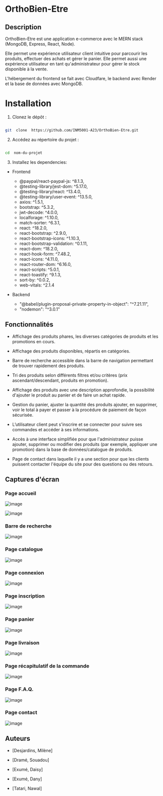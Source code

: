 
# OrthoBien-Etre

  

## Description

  

OrthoBien-Etre est une application e-commerce avec le MERN stack (MongoDB, Express, React, Node).

Elle permet une expérience utilisateur client intuitive pour parcourir les produits, effectuer des achats et gérer le panier. Elle permet aussi une expérience utilisateur en tant qu'administrateur pour gérer le stock disponible à la vente.

L'hébergement du frontend se fait avec Cloudfare, le backend avec Render et la base de données avec MongoDB.

  

# Installation

1. Clonez le dépôt :

```bash

git  clone  https://github.com/INM5001-A23/OrthoBien-Etre.git

```

  

2. Accédez au répertoire du projet :

```bash

cd  nom-du-projet

```

  

3. Installez les dependencies:

- Frontend
	- @paypal/react-paypal-js: ^8.1.3, 
	- @testing-library/jest-dom: ^5.17.0, 
	- @testing-library/react: ^13.4.0, 
	- @testing-library/user-event: ^13.5.0, 
	- axios: ^1.5.1, 
	- bootstrap: ^5.3.2, 
	- jwt-decode: ^4.0.0, 
	- localforage: ^1.10.0, 
	- match-sorter: ^6.3.1, 
	- react: ^18.2.0, 
	- react-bootstrap: ^2.9.0, 
	- react-bootstrap-icons: ^1.10.3, 
	- react-bootstrap-validation: ^0.1.11, 
	- react-dom: ^18.2.0, 
	- react-hook-form: ^7.48.2, 
	- react-icons: ^4.11.0, 
	- react-router-dom: ^6.16.0, 
	- react-scripts: ^5.0.1, 
	- react-toastify: ^9.1.3, 
	- sort-by: ^0.0.2, 
	- web-vitals: ^2.1.4
	
- Backend
	- "@babel/plugin-proposal-private-property-in-object": "^7.21.11",
	- "nodemon": "^3.0.1"

  

## Fonctionnalités

  

- Affichage des produits phares, les diverses catégories de produits et les promotions en cours.

- Affichage des produits disponibles, répartis en catégories.

- Barre de recherche accessible dans la barre de navigation permettant de trouver rapidement des produits.

- Tri des produits selon différents filtres et/ou critères (prix ascendant/descendant, produits en promotion).

- Affichage des produits avec une description approfondie, la possibilité d'ajouter le produit au panier et de faire un achat rapide.

- Gestion du panier, ajuster la quantité des produits ajouter, en supprimer, voir le total à payer et passer à la procédure de paiement de façon sécurisée.

- L’utilisateur client peut s'inscrire et se connecter pour suivre ses commandes et accéder à ses informations.

- Accès à une interface simplifiée pour que l'administrateur puisse ajouter, supprimer ou modifier des produits (par exemple, appliquer une promotion) dans la base de données/catalogue de produits.

- Page de contact dans laquelle il y a une section pour que les clients puissent contacter l'équipe du site pour des questions ou des retours.

  

## Captures d'écran

### Page accueil

![image](https://github.com/INM5001-A23/OrthoBien-Etre/assets/106025922/b556214b-310e-438b-8171-95fd7e9404ed)

![image](https://github.com/INM5001-A23/OrthoBien-Etre/assets/106025922/70a2fa15-b20f-40d2-90c0-4c3bdc71eba2)


### Barre de recherche

![image](https://github.com/INM5001-A23/OrthoBien-Etre/assets/106025922/36467cfb-bfc9-4d77-a9d1-83d0f93a04fa)


### Page catalogue

![image](https://github.com/INM5001-A23/OrthoBien-Etre/assets/106025922/9b2590af-3136-4b6f-af76-f13f1c872e71)

  

### Page connexion

![image](https://github.com/INM5001-A23/OrthoBien-Etre/assets/106025922/acf09e3a-dcb1-48f4-9a12-2103ac4e8e8d)

  

### Page inscription

![image](https://github.com/INM5001-A23/OrthoBien-Etre/assets/106025922/c85f7fb8-fb1a-4bd7-aa9d-1a5db1c22c25)

  

### Page panier

![image](https://github.com/INM5001-A23/OrthoBien-Etre/assets/106025922/9e08e002-c381-42a6-ad4b-e8f60e10c80a)

  

### Page livraison

![image](https://github.com/INM5001-A23/OrthoBien-Etre/assets/106025922/a81f6b9c-ef2a-4b0b-99a3-06fae5bd7f6b)

  

### Page récapitulatif de la commande

![image](https://github.com/INM5001-A23/OrthoBien-Etre/assets/106025922/1b239934-4a52-4055-9f43-ad4d1ae2927e)

  

### Page F.A.Q.

![image](https://github.com/INM5001-A23/OrthoBien-Etre/assets/106025922/f7149783-9dd8-4bb7-9a91-a75e2d9264bc)

  

### Page contact

![image](https://github.com/INM5001-A23/OrthoBien-Etre/assets/106025922/875614a3-d84e-4aed-9858-08878a774366)

  
  

## Auteurs

- [Desjardins, Milène]

- [Dramé, Souadou]

- [Exumé, Daisy]

- [Exumé, Dany]

- [Tatari, Nawal]
